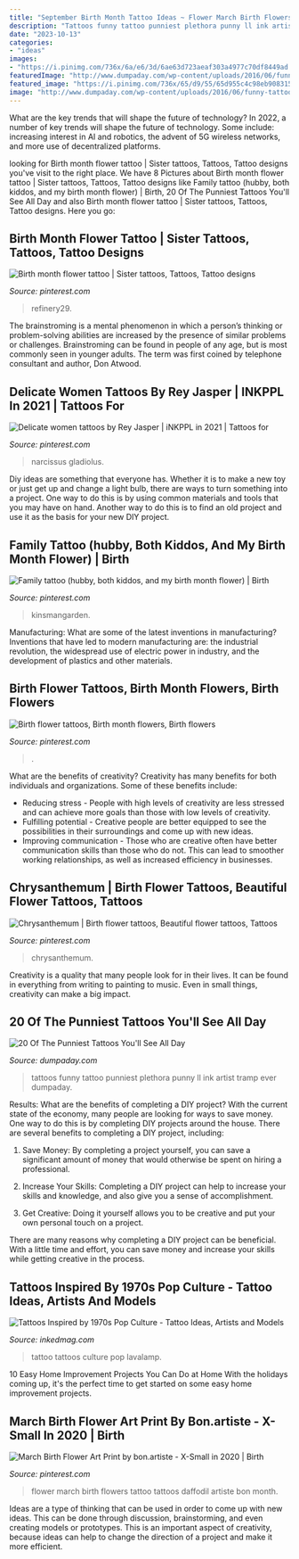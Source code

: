 ```yaml
---
title: "September Birth Month Tattoo Ideas ~ Flower March Birth Flowers Tattoo Tattoos Daffodil Artiste Bon Month"
description: "Tattoos funny tattoo punniest plethora punny ll ink artist tramp ever dumpaday"
date: "2023-10-13"
categories:
- "ideas"
images:
- "https://i.pinimg.com/736x/6a/e6/3d/6ae63d723aeaf303a4977c70df8449ad.jpg"
featuredImage: "http://www.dumpaday.com/wp-content/uploads/2016/06/funny-tattoos-4.jpg"
featured_image: "https://i.pinimg.com/736x/65/d9/55/65d955c4c98eb908315cef3ba1f4202f.jpg"
image: "http://www.dumpaday.com/wp-content/uploads/2016/06/funny-tattoos-4.jpg"
---
```



What are the key trends that will shape the future of technology?
In 2022, a number of key trends will shape the future of technology. Some include: increasing interest in AI and robotics, the advent of 5G wireless networks, and more use of decentralized platforms.

	

		
looking for Birth month flower tattoo | Sister tattoos, Tattoos, Tattoo designs you've visit to the right place. We have 8 Pictures about Birth month flower tattoo | Sister tattoos, Tattoos, Tattoo designs like Family tattoo (hubby, both kiddos, and my birth month flower) | Birth, 20 Of The Punniest Tattoos You&#039;ll See All Day and also Birth month flower tattoo | Sister tattoos, Tattoos, Tattoo designs. Here you go:
		
    
## Birth Month Flower Tattoo | Sister Tattoos, Tattoos, Tattoo Designs

<img loading=lazy src="https://i.pinimg.com/736x/78/8f/e7/788fe72ee5748b65254121eb7087924d.jpg" onerror="this.onerror=null;this.src='https://tse3.mm.bing.net/th?id=OIP.YQj9RBMSpNE2y8zAew5KGQHaHU&amp;pid=15.1';" alt="Birth month flower tattoo | Sister tattoos, Tattoos, Tattoo designs">

_Source: pinterest.com_

>refinery29. 

	

The brainstroming is a mental phenomenon in which a person’s thinking or problem-solving abilities are increased by the presence of similar problems or challenges. Brainstroming can be found in people of any age, but is most commonly seen in younger adults. The term was first coined by telephone consultant and author, Don Atwood.

    
## Delicate Women Tattoos By Rey Jasper | INKPPL In 2021 | Tattoos For

<img loading=lazy src="https://i.pinimg.com/736x/6a/e6/3d/6ae63d723aeaf303a4977c70df8449ad.jpg" onerror="this.onerror=null;this.src='https://tse4.mm.bing.net/th?id=OIP.DRXI2ITTn1wkXT8rItO05wHaJQ&amp;pid=15.1';" alt="Delicate women tattoos by Rey Jasper | iNKPPL in 2021 | Tattoos for">

_Source: pinterest.com_

>narcissus gladiolus. 

	

Diy ideas are something that everyone has. Whether it is to make a new toy or just get up and change a light bulb, there are ways to turn something into a project. One way to do this is by using common materials and tools that you may have on hand. Another way to do this is to find an old project and use it as the basis for your new DIY project.

    
## Family Tattoo (hubby, Both Kiddos, And My Birth Month Flower) | Birth

<img loading=lazy src="https://i.pinimg.com/736x/65/d9/55/65d955c4c98eb908315cef3ba1f4202f.jpg" onerror="this.onerror=null;this.src='https://tse1.mm.bing.net/th?id=OIP.I_0H470R4QtxHMvcDuEDJAHaJ6&amp;pid=15.1';" alt="Family tattoo (hubby, both kiddos, and my birth month flower) | Birth">

_Source: pinterest.com_

>kinsmangarden. 

	

Manufacturing: What are some of the latest inventions in manufacturing?
Inventions that have led to modern manufacturing are: the industrial revolution, the widespread use of electric power in industry, and the development of plastics and other materials.

    
## Birth Flower Tattoos, Birth Month Flowers, Birth Flowers

<img loading=lazy src="https://i.pinimg.com/736x/b2/e7/57/b2e757700547900ffd920ad6b3886b9c.jpg" onerror="this.onerror=null;this.src='https://tse1.mm.bing.net/th?id=OIP.ApI4OFb1syW60Qrh7cK2DQHaLH&amp;pid=15.1';" alt="Birth flower tattoos, Birth month flowers, Birth flowers">

_Source: pinterest.com_

>. 

	

What are the benefits of creativity?
Creativity has many benefits for both individuals and organizations. Some of these benefits include: 
- Reducing stress - People with high levels of creativity are less stressed and can achieve more goals than those with low levels of creativity. 
- Fulfilling potential - Creative people are better equipped to see the possibilities in their surroundings and come up with new ideas. 
- Improving communication - Those who are creative often have better communication skills than those who do not. This can lead to smoother working relationships, as well as increased efficiency in businesses.

    
## Chrysanthemum | Birth Flower Tattoos, Beautiful Flower Tattoos, Tattoos

<img loading=lazy src="https://i.pinimg.com/736x/43/13/f4/4313f4e0eebea6cf2e816a575eb75fb9.jpg" onerror="this.onerror=null;this.src='https://tse4.mm.bing.net/th?id=OIP.hrnL__j9wjejm4xIK1LCgAHaNK&amp;pid=15.1';" alt="Chrysanthemum | Birth flower tattoos, Beautiful flower tattoos, Tattoos">

_Source: pinterest.com_

>chrysanthemum. 

	

Creativity is a quality that many people look for in their lives. It can be found in everything from writing to painting to music. Even in small things, creativity can make a big impact.

    
## 20 Of The Punniest Tattoos You&#039;ll See All Day

<img loading=lazy src="http://www.dumpaday.com/wp-content/uploads/2016/06/funny-tattoos-4.jpg" onerror="this.onerror=null;this.src='https://tse4.mm.bing.net/th?id=OIP.VnO_Y1Szxp8edSc1-25I-QHaJi&amp;pid=15.1';" alt="20 Of The Punniest Tattoos You&#039;ll See All Day">

_Source: dumpaday.com_

>tattoos funny tattoo punniest plethora punny ll ink artist tramp ever dumpaday. 

	

Results: What are the benefits of completing a DIY project?
With the current state of the economy, many people are looking for ways to save money. One way to do this is by completing DIY projects around the house. There are several benefits to completing a DIY project, including:
1. Save Money: By completing a project yourself, you can save a significant amount of money that would otherwise be spent on hiring a professional.

2. Increase Your Skills: Completing a DIY project can help to increase your skills and knowledge, and also give you a sense of accomplishment.

3. Get Creative: Doing it yourself allows you to be creative and put your own personal touch on a project.

There are many reasons why completing a DIY project can be beneficial. With a little time and effort, you can save money and increase your skills while getting creative in the process.

    
## Tattoos Inspired By 1970s Pop Culture - Tattoo Ideas, Artists And Models

<img loading=lazy src="https://www.inkedmag.com/.image/t_share/MTU5MDMyOTI5MTIzNzA2NjQ4/feature.jpg" onerror="this.onerror=null;this.src='https://tse2.mm.bing.net/th?id=OIP.uf34dsSbG-UpQi45P_31zAHaHa&amp;pid=15.1';" alt="Tattoos Inspired by 1970s Pop Culture - Tattoo Ideas, Artists and Models">

_Source: inkedmag.com_

>tattoo tattoos culture pop lavalamp. 

	

10 Easy Home Improvement Projects You Can Do at Home
With the holidays coming up, it's the perfect time to get started on some easy home improvement projects.

    
## March Birth Flower Art Print By Bon.artiste - X-Small In 2020 | Birth

<img loading=lazy src="https://i.pinimg.com/736x/e6/dc/b5/e6dcb51c63b8877025d227eb8ff21a12.jpg" onerror="this.onerror=null;this.src='https://tse1.mm.bing.net/th?id=OIP.SJ5E9Qa44vDcqLbmw293hQHaKX&amp;pid=15.1';" alt="March Birth Flower Art Print by bon.artiste - X-Small in 2020 | Birth">

_Source: pinterest.com_

>flower march birth flowers tattoo tattoos daffodil artiste bon month. 

	

Ideas are a type of thinking that can be used in order to come up with new ideas. This can be done through discussion, brainstorming, and even creating models or prototypes. This is an important aspect of creativity, because ideas can help to change the direction of a project and make it more efficient.

